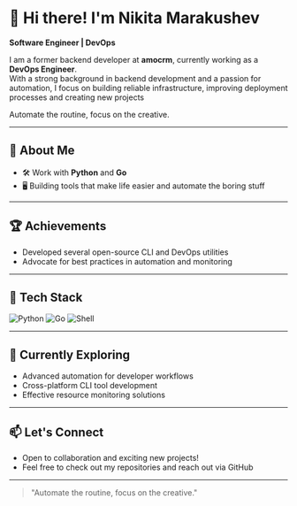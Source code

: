 # 👋 Hi there! I'm Nikita Marakushev

**Software Engineer | DevOps**

I am a former backend developer at **amocrm**, currently working as a **DevOps Engineer**.  
With a strong background in backend development and a passion for automation, I focus on building reliable infrastructure, improving deployment processes and creating new projects

Automate the routine, focus on the creative.

---

## 🚀 About Me

- 🛠️ Work with **Python** and **Go**
- 🖥️ Building tools that make life easier and automate the boring stuff

---

## 🏆 Achievements

- Developed several open-source CLI and DevOps utilities
- Advocate for best practices in automation and monitoring

---

## 🧰 Tech Stack

![Python](https://img.shields.io/badge/-Python-3776AB?style=flat-square&logo=python&logoColor=white)
![Go](https://img.shields.io/badge/-Go-00ADD8?style=flat-square&logo=go&logoColor=white)
![Shell](https://img.shields.io/badge/-Shell-4EAA25?style=flat-square&logo=gnu-bash&logoColor=white)

---

## 🌱 Currently Exploring

- Advanced automation for developer workflows
- Cross-platform CLI tool development
- Effective resource monitoring solutions

---

## 📫 Let's Connect

- Open to collaboration and exciting new projects!
- Feel free to check out my repositories and reach out via GitHub

---

> "Automate the routine, focus on the creative."

